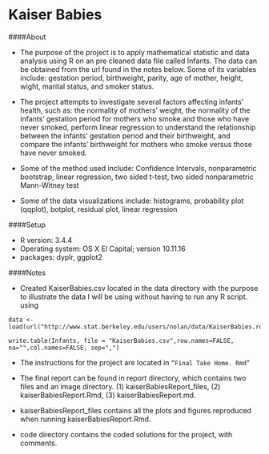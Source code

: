 #  Kaiser Babies 

####About

* The purpose of the project is to apply mathematical statistic and data analysis using R on an pre cleaned data file called Infants. The data can be obtained from the url found in the notes below. Some of its variables include: gestation period, birthweight, parity, age of mother, height, wight, marital status, and smoker status. 

* The project attempts to investigate several factors affecting infants’ health, such as:  the normality of mothers’ weight, the normality of the infants’ gestation period for mothers who smoke and those who have never smoked,  perform linear regression to understand the relationship between the infants’ gestation period and their birthweight, and compare the infants’ birthweight for mothers who smoke versus those have never smoked. 

* Some of the method used include: Confidence Intervals, nonparametric bootstrap, linear regression, two sided t-test, two sided nonparametric Mann-Witney test

* Some of the data visualizations include: histograms, probability plot (qqplot), botplot, residual plot, linear regression 


####Setup
* R version: 3.4.4
* Operating system: OS X  El Capital; version 10.11.16
* packages: dyplr, ggplot2



####Notes 

* Created KaiserBabies.csv located in the data directory with the purpose to illustrate the data I will be using without having to run any R script. using 

```
data <- load(url("http://www.stat.berkeley.edu/users/nolan/data/KaiserBabies.rda"))

write.table(Infants, file = "KaiserBabies.csv",row.names=FALSE, na="",col.names=FALSE, sep=",")
```

* The instructions for the project are located in `”Final Take Home. Rmd”`

* The final report can be found in report directory, which contains two files and an image directory.  (1) kaiserBabiesReport_files, (2) kaiserBabiesReport.Rmd, (3) kaiserBabiesReport.md. 

* kaiserBabiesReport_files contains all the plots and figures reproduced when running   kaiserBabiesReport.Rmd. 

* code directory contains the coded solutions for the project, with comments.

